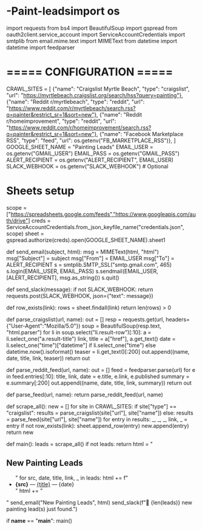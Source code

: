 # -Paint-leadsimport os
import requests
from bs4 import BeautifulSoup
import gspread
from oauth2client.service_account import ServiceAccountCredentials
import smtplib
from email.mime.text import MIMEText
from datetime import datetime
import feedparser

# ===== CONFIGURATION =====
CRAWL_SITES = [
    {"name": "Craigslist Myrtle Beach", "type": "craigslist", "url": "https://myrtlebeach.craigslist.org/search/hss?query=painting"},
    {"name": "Reddit r/myrtlebeach", "type": "reddit", "url": "https://www.reddit.com/r/myrtlebeach/search.rss?q=painter&restrict_sr=1&sort=new"},
    {"name": "Reddit r/homeimprovement", "type": "reddit", "url": "https://www.reddit.com/r/homeimprovement/search.rss?q=painter&restrict_sr=1&sort=new"},
    {"name": "Facebook Marketplace RSS", "type": "feed", "url": os.getenv("FB_MARKETPLACE_RSS")},
]
GOOGLE_SHEET_NAME = "Painting Leads"
EMAIL_USER = os.getenv("GMAIL_USER")
EMAIL_PASS = os.getenv("GMAIL_PASS")
ALERT_RECIPIENT = os.getenv("ALERT_RECIPIENT", EMAIL_USER)
SLACK_WEBHOOK = os.getenv("SLACK_WEBHOOK")  # Optional

# Sheets setup
scope = ["https://spreadsheets.google.com/feeds","https://www.googleapis.com/auth/drive"]
creds = ServiceAccountCredentials.from_json_keyfile_name("credentials.json", scope)
sheet = gspread.authorize(creds).open(GOOGLE_SHEET_NAME).sheet1

def send_email(subject, html):
    msg = MIMEText(html, "html")
    msg["Subject"] = subject
    msg["From"] = EMAIL_USER
    msg["To"] = ALERT_RECIPIENT
    s = smtplib.SMTP_SSL("smtp.gmail.com", 465)
    s.login(EMAIL_USER, EMAIL_PASS)
    s.sendmail(EMAIL_USER, [ALERT_RECIPIENT], msg.as_string())
    s.quit()

def send_slack(message):
    if not SLACK_WEBHOOK: return
    requests.post(SLACK_WEBHOOK, json={"text": message})

def row_exists(link):
    rows = sheet.findall(link)
    return len(rows) > 0

def parse_craigslist(url, name):
    out = []
    resp = requests.get(url, headers={"User-Agent":"Mozilla/5.0"})
    soup = BeautifulSoup(resp.text, "html.parser")
    for li in soup.select("li.result-row")[:10]:
        a = li.select_one("a.result-title")
        link, title = a["href"], a.get_text()
        date = li.select_one("time")["datetime"] if li.select_one("time") else datetime.now().isoformat()
        teaser = li.get_text()[:200]
        out.append((name, date, title, link, teaser))
    return out

def parse_reddit_feed(url, name):
    out = []
    feed = feedparser.parse(url)
    for e in feed.entries[:10]:
        title, link, date = e.title, e.link, e.published
        summary = e.summary[:200]
        out.append((name, date, title, link, summary))
    return out

def parse_feed(url, name):
    return parse_reddit_feed(url, name)

def scrape_all():
    new = []
    for site in CRAWL_SITES:
        if site["type"] == "craigslist":
            results = parse_craigslist(site["url"], site["name"])
        else:
            results = parse_feed(site["url"], site["name"])
        for entry in results:
            _, _, _, link, _ = entry
            if not row_exists(link):
                sheet.append_row(entry)
                new.append(entry)
    return new

def main():
    leads = scrape_all()
    if not leads: return
    html = "<h2>New Painting Leads</h2><ul>"
    for src, date, title, link, _ in leads:
        html += f"<li><b>{src}</b> — <a href='{link}'>{title}</a> — {date}</li>"
    html += "</ul>"
    send_email("New Painting Leads", html)
    send_slack(f"📌 {len(leads)} new painting lead(s) just found.")

if __name__ == "__main__":
    main()
